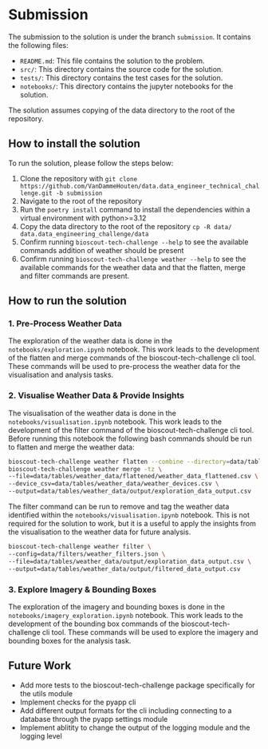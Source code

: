 
# Submission

The submission to the solution is under the branch `submission`. It contains the following files:

- `README.md`: This file contains the solution to the problem.
- `src/`: This directory contains the source code for the solution.
- `tests/`: This directory contains the test cases for the solution.
- `notebooks/`: This directory contains the jupyter notebooks for the solution.

The solution assumes copying of the data directory to the root of the repository.

## How to install the solution

To run the solution, please follow the steps below:

1. Clone the repository with `git clone https://github.com/VanDammeHouten/data.data_engineer_technical_challenge.git -b submission`
2. Navigate to the root of the repository
3. Run the `poetry install` command to install the dependencies within a virtual environment with python>=3.12
4. Copy the data directory to the root of the repository `cp -R data/ data.data_engineering_challenge/data`
5. Confirm running `bioscout-tech-challenge --help` to see the available commands addition of weather should be present
6. Confirm running `bioscout-tech-challenge weather --help` to see the available commands for the weather data and that the flatten, merge and filter commands are present.

## How to run the solution
### 1. Pre-Process Weather Data
The exploration of the weather data is done in the `notebooks/exploration.ipynb` notebook. This work leads to the development of the flatten and merge commands of the bioscout-tech-challenge cli tool. These commands will be used to pre-process the weather data for the visualisation and analysis tasks.

### 2. Visualise Weather Data & Provide Insights
The visualisation of the weather data is done in the `notebooks/visualisation.ipynb` notebook. This work leads to the development of the filter command of the bioscout-tech-challenge cli tool.  Before running this notebook the following bash commands should be run to flatten and merge the weather data:
```bash
bioscout-tech-challenge weather flatten --combine --directory=data/tables/weather_data
bioscout-tech-challenge weather merge -tz \
--file=data/tables/weather_data/flattened/weather_data_flattened.csv \
--device_csv=data/tables/weather_data/weather_devices.csv \
--output=data/tables/weather_data/output/exploration_data_output.csv
```

The filter command can be run to remove and tag the weather data identified within the `notebooks/visualisation.ipynb` notebook. This is not required for the solution to work, but it is a useful to apply the insights from the visualisation to the weather data for future analysis.
```bash
bioscout-tech-challenge weather filter \
--config=data/filters/weather_filters.json \
--file=data/tables/weather_data/output/exploration_data_output.csv \
--output=data/tables/weather_data/output/filtered_data_output.csv
```

### 3. Explore Imagery & Bounding Boxes
The exploration of the imagery and bounding boxes is done in the `notebooks/imagery_exploration.ipynb` notebook. This work leads to the development of the bounding box commands of the bioscout-tech-challenge cli tool. These commands will be used to explore the imagery and bounding boxes for the analysis task.


## Future Work

- Add more tests to the bioscout-tech-challenge package specifically for the utils module
- Implement checks for the pyapp cli
- Add different output formats for the cli including connecting to a database through the pyapp settings module
- Implement ablitity to change the output of the logging module and the logging level

